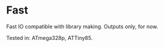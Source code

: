 # Fast

Fast IO compatible with library making. Outputs only, for now.

Tested in: ATmega328p, ATTiny85.
